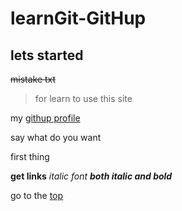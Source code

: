 # learnGit-GitHup
## lets started
~~mistake txt~~

>for learn to use this site

my [githup profile](https://github.com/Gabreil-Nohme)

say what do you want 


first thing 

**get links**
_italic font_
**_both italic and bold_**











go to the [top](README.md#learngit-githup)

